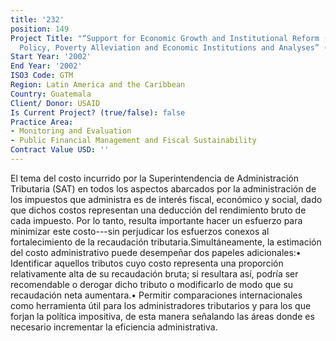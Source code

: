 ```yaml
---
title: '232'
position: 149
Project Title: "“Support for Economic Growth and Institutional Reform (SEGIR) – Macroeconomic
  Policy, Poverty Alleviation and Economic Institutions and Analyses” (SEGIR EP IQC)"
Start Year: '2002'
End Year: '2002'
ISO3 Code: GTM
Region: Latin America and the Caribbean
Country: Guatemala
Client/ Donor: USAID
Is Current Project? (true/false): false
Practice Area:
- Monitoring and Evaluation
- Public Financial Management and Fiscal Sustainability
Contract Value USD: ''
---
```


El tema del costo incurrido por la Superintendencia de Administración Tributaria (SAT) en todos los aspectos abarcados por la administración de los impuestos que administra es de interés fiscal, económico y social, dado que dichos costos representan una deducción del rendimiento bruto de cada impuesto. Por lo tanto, resulta importante hacer un esfuerzo para minimizar este costo---sin perjudicar los esfuerzos conexos al fortalecimiento de la recaudación tributaria.Simultáneamente, la estimación del costo administrativo puede desempeñar dos papeles adicionales:• Identificar aquellos tributos cuyo costo representa una proporción relativamente alta de su recaudación bruta; si resultara así, podría ser recomendable o derogar dicho tributo o modificarlo de modo que su recaudación neta aumentara.• Permitir comparaciones internacionales como herramienta útil para los administradores tributarios y para los que forjan la política impositiva, de esta manera señalando las áreas donde es necesario incrementar la eficiencia administrativa.
